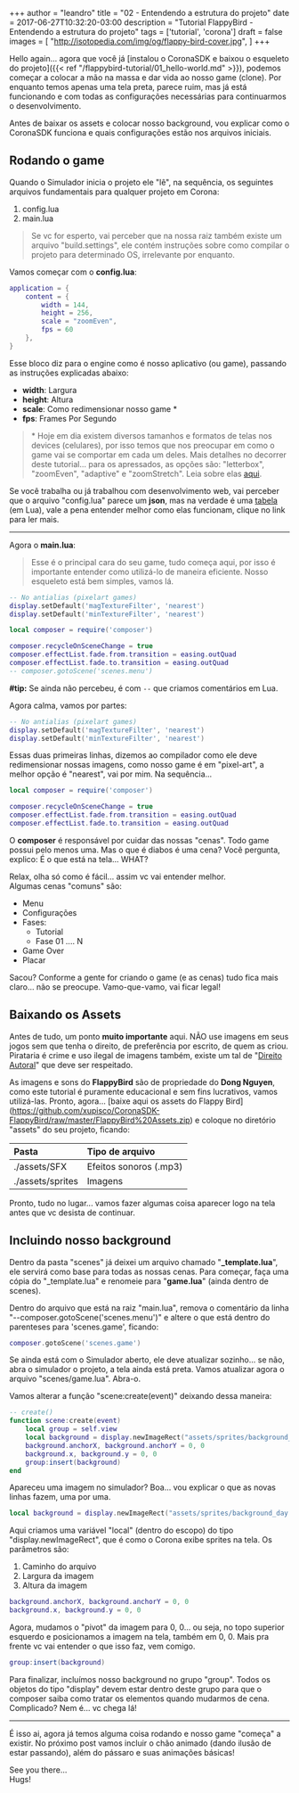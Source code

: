 +++
author = "leandro"
title = "02 - Entendendo a estrutura do projeto"
date = 2017-06-27T10:32:20-03:00
description = "Tutorial FlappyBird - Entendendo a estrutura do projeto"
tags = ['tutorial', 'corona']
draft = false
images = [
    "http://isotopedia.com/img/og/flappy-bird-cover.jpg",
]
+++

Hello again... agora que você já [instalou o CoronaSDK e baixou o esqueleto do projeto]({{< ref "/flappybird-tutorial/01_hello-world.md" >}}), podemos começar a colocar a mão na massa e dar vida ao nosso game (clone). Por enquanto temos apenas uma tela preta, parece ruim, mas já está funcionando e com todas as configurações necessárias para continuarmos o desenvolvimento.

Antes de baixar os assets e colocar nosso background, vou explicar como o CoronaSDK funciona e quais configurações estão nos arquivos iniciais.

## Rodando o game ##
Quando o Simulador inicia o projeto ele "lê", na sequência, os seguintes arquivos fundamentais para qualquer projeto em Corona:

1. config.lua
2. main.lua

> Se vc for esperto, vai perceber que na nossa raiz também existe um arquivo "build.settings", ele contém instruções sobre como compilar o projeto para determinado OS, irrelevante por enquanto.

Vamos começar com o **config.lua**:

```lua
application = {
	content = {
		width = 144,
		height = 256,
		scale = "zoomEven",
		fps = 60
	},
}
```

Esse bloco diz para o engine como é nosso aplicativo (ou game), passando as instruções explicadas abaixo:

 - **width**: Largura
 - **height**: Altura
 - **scale**: Como redimensionar nosso game *
 - **fps**: Frames Por Segundo

>\* Hoje em dia existem diversos tamanhos e formatos de telas nos devices (celulares), por isso temos que nos preocupar em como o game vai se comportar em cada um deles. Mais detalhes no decorrer deste tutorial... para os apressados, as opções são: "letterbox", "zoomEven", "adaptive" e "zoomStretch". Leia sobre elas [aqui](https://docs.coronalabs.com/guide/basics/configSettings/#scale).

Se você trabalha ou já trabalhou com desenvolvimento web, vai perceber que o arquivo "config.lua" parece um **json**, mas na verdade é uma [tabela](https://www.lua.org/pil/2.5.html) (em Lua), vale a pena entender melhor como elas funcionam, clique no link para ler mais.

---

Agora o **main.lua**:

> Esse é o principal cara do seu game, tudo começa aqui, por isso é importante entender como utilizá-lo de maneira eficiente. Nosso esqueleto está bem simples, vamos lá.

```lua
-- No antialias (pixelart games)
display.setDefault('magTextureFilter', 'nearest')
display.setDefault('minTextureFilter', 'nearest')

local composer = require('composer')

composer.recycleOnSceneChange = true
composer.effectList.fade.from.transition = easing.outQuad
composer.effectList.fade.to.transition = easing.outQuad
-- composer.gotoScene('scenes.menu')
```

**#tip:** Se ainda não percebeu, é com ```--``` que criamos comentários em Lua.

Agora calma, vamos por partes:  

```lua
-- No antialias (pixelart games)
display.setDefault('magTextureFilter', 'nearest')
display.setDefault('minTextureFilter', 'nearest')
```
Essas duas primeiras linhas, dizemos ao compilador como ele deve redimensionar nossas imagens, como nosso game é em "pixel-art", a melhor opção é "nearest", vai por mim. Na sequência...

```lua
local composer = require('composer')

composer.recycleOnSceneChange = true
composer.effectList.fade.from.transition = easing.outQuad
composer.effectList.fade.to.transition = easing.outQuad
```

O **composer** é responsável por cuidar das nossas "cenas". Todo game possui pelo menos uma. Mas o que é diabos é uma cena? Você pergunta, explico: É o que está na tela... WHAT?

Relax, olha só como é fácil... assim vc vai entender melhor.  
Algumas cenas "comuns" são:

 - Menu
 - Configurações
 - Fases:
    - Tutorial
    - Fase 01 .... N
 - Game Over
 - Placar

Sacou? Conforme a gente for criando o game (e as cenas) tudo fica mais claro... não se preocupe. Vamo-que-vamo, vai ficar legal!

## Baixando os Assets ##

Antes de tudo, um ponto **muito importante** aqui. NÃO use imagens em seus jogos sem que tenha o direito, de preferência por escrito, de quem as criou. Pirataria é crime e uso ilegal de imagens também, existe um tal de "[Direito Autoral](https://pt.wikipedia.org/wiki/Direito_autoral)" que deve ser respeitado.

As imagens e sons do **FlappyBird** são de propriedade do **Dong Nguyen**, como este tutorial é puramente educacional e sem fins lucrativos, vamos utilizá-las. Pronto, agora... [baixe aqui os assets do Flappy Bird] (https://github.com/xupisco/CoronaSDK-FlappyBird/raw/master/FlappyBird%20Assets.zip) e coloque no diretório "assets" do seu projeto, ficando:

| **Pasta**         | **Tipo de arquivo**    |
| :---------------- |:---------------------- |
| ./assets/SFX      | Efeitos sonoros (.mp3) |
| ./assets/sprites  | Imagens                |

Pronto, tudo no lugar... vamos fazer algumas coisa aparecer logo na tela antes que vc desista de continuar.

## Incluindo nosso background ##

Dentro da pasta "scenes" já deixei um arquivo chamado "**\_template.lua**", ele servirá como base para todas as nossas cenas. Para começar, faça uma cópia do "\_template.lua" e renomeie para "**game.lua**" (ainda dentro de scenes).

Dentro do arquivo que está na raiz "main.lua", remova o comentário da linha "--composer.gotoScene('scenes.menu')" e altere o que está dentro do parenteses para 'scenes.game', ficando:

```lua
composer.gotoScene('scenes.game')
```

Se ainda está com o Simulador aberto, ele deve atualizar sozinho... se não, abra o simulador o projeto, a tela ainda está preta. Vamos atualizar agora o arquivo "scenes/game.lua". Abra-o.

Vamos alterar a função "scene:create(event)" deixando dessa maneira:

```lua
-- create()
function scene:create(event)
    local group = self.view
	local background = display.newImageRect("assets/sprites/background_day.png", 144, 256)
	background.anchorX, background.anchorY = 0, 0
    background.x, background.y = 0, 0
	group:insert(background)
end
```

Apareceu uma imagem no simulador? Boa... vou explicar o que as novas linhas fazem, uma por uma.

```lua
local background = display.newImageRect("assets/sprites/background_day.png", 144, 256)
```
Aqui criamos uma variável "local" (dentro do escopo) do tipo "display.newImageRect", que é como o Corona exibe sprites na tela. Os parâmetros são:

1. Caminho do arquivo
2. Largura da imagem
3. Altura da imagem

```lua
background.anchorX, background.anchorY = 0, 0
background.x, background.y = 0, 0
```

Agora, mudamos o "pivot" da imagem para 0, 0... ou seja, no topo superior esquerdo e posicionamos a imagem na tela, também em 0, 0. Mais pra frente vc vai entender o que isso faz, vem comigo.

```lua
group:insert(background)
```

Para finalizar, incluímos nosso background no grupo "group". Todos os objetos do tipo "display" devem estar dentro deste grupo para que o composer saiba como tratar os elementos quando mudarmos de cena. Complicado? Nem é... vc chega lá!

---

É isso ai, agora já temos alguma coisa rodando e nosso game "começa" a existir. No próximo post vamos incluir o chão animado (dando ilusão de estar passando), além do pássaro e suas animações básicas!

See you there...  
Hugs!


